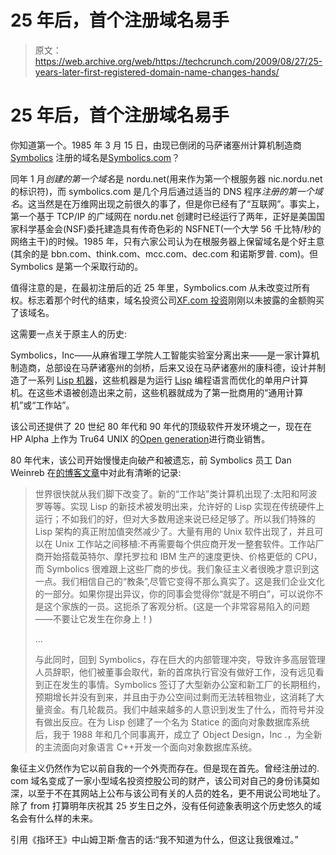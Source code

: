 # 25 年后，首个注册域名易手 

> 原文：<https://web.archive.org/web/https://techcrunch.com/2009/08/27/25-years-later-first-registered-domain-name-changes-hands/>

# 25 年后，首个注册域名易手

你知道第一个。1985 年 3 月 15 日，由现已倒闭的马萨诸塞州计算机制造商 [Symbolics](https://web.archive.org/web/20230130100805/http://www.symbolics-dks.com/) 注册的域名是[Symbolics.com](https://web.archive.org/web/20230130100805/http://www.symbolics.com/)？

同年 1 月*创建的第一个域名*是 nordu.net(用来作为第一个根服务器 nic.nordu.net 的标识符)，而 symbolics.com 是几个月后通过适当的 DNS 程序*注册的第一个域名*。这当然是在万维网出现之前很久的事了，但是你已经有了“互联网”。事实上，第一个基于 TCP/IP 的广域网在 nordu.net 创建时已经运行了两年，正好是美国国家科学基金会(NSF)委托建造具有传奇色彩的 NSFNET(一个大学 56 千比特/秒的网络主干)的时候。1985 年，只有六家公司认为在根服务器上保留域名是个好主意(其余的是 bbn.com、think.com、mcc.com、dec.com 和诺斯罗普. com)。但 Symbolics 是第一个采取行动的。

值得注意的是，在最初注册后的近 25 年里，Symbolics.com 从未改变过所有权。标志着那个时代的结束，域名投资公司[XF.com 投资](https://web.archive.org/web/20230130100805/http://xf.com/)刚刚以未披露的金额购买了该域名。

这需要一点关于原主人的历史:

Symbolics，Inc——从麻省理工学院人工智能实验室分离出来——是一家计算机制造商，总部设在马萨诸塞州的剑桥，后来又设在马萨诸塞州的康科德，设计并制造了一系列 [Lisp 机器](https://web.archive.org/web/20230130100805/http://en.wikipedia.org/wiki/Lisp_machine)，这些机器是为运行 [Lisp](https://web.archive.org/web/20230130100805/http://en.wikipedia.org/wiki/Lisp_programming_language) 编程语言而优化的单用户计算机。在这些术语被创造出来之前，这些机器就成为了第一批商用的“通用计算机”或“工作站”。

该公司还提供了 20 世纪 80 年代和 90 年代的顶级软件开发环境之一，现在在 HP Alpha 上作为 Tru64 UNIX 的[Open generation](https://web.archive.org/web/20230130100805/http://en.wikipedia.org/wiki/Open_Genera)进行商业销售。

80 年代末，该公司开始慢慢走向破产和被遗忘，前 Symbolics 员工 Dan Weinreb 在[的博客文章](https://web.archive.org/web/20230130100805/http://danweinreb.org/blog/why-did-symbolics-fail)中对此有清晰的记录:

> 世界很快就从我们脚下改变了。新的“工作站”类计算机出现了:太阳和阿波罗等等。实现 Lisp 的新技术被发明出来，允许好的 Lisp 实现在传统硬件上运行；不如我们的好，但对大多数用途来说已经足够了。所以我们特殊的 Lisp 架构的真正附加值突然减少了。大量有用的 Unix 软件出现了，并且可以在 Unix 工作站之间移植:不再需要每个供应商开发一整套软件。工作站厂商开始搭载英特尔、摩托罗拉和 IBM 生产的速度更快、价格更低的 CPU，而 Symbolics 很难跟上这些厂商的步伐。我们象征主义者很晚才意识到这一点。我们相信自己的“教条”,尽管它变得不那么真实了。这是我们企业文化的一部分。如果你提出异议，你的同事会觉得你“就是不明白”，可以说你不是这个家族的一员。这扼杀了客观分析。(这是一个非常容易陷入的问题——不要让它发生在你身上！)
> 
> …
> 
> 与此同时，回到 Symbolics，存在巨大的内部管理冲突，导致许多高层管理人员辞职，他们被董事会取代，新的首席执行官没有做好工作，没有远见看到正在发生的事情。Symbolics 签订了大型新办公室和新工厂的长期租约，预期增长并没有到来，并且由于办公空间过剩而无法转租物业，这消耗了大量资金。有几轮裁员。我们中越来越多的人意识到发生了什么，而符号并没有做出反应。在为 Lisp 创建了一个名为 Statice 的面向对象数据库系统后，我于 1988 年和几个同事离开，成立了 Object Design，Inc .，为全新的主流面向对象语言 C++开发一个面向对象数据库系统。

象征主义仍然作为它以前自我的一个外壳而存在。但是现在首先。曾经注册过的. com 域名变成了一家小型域名投资控股公司的财产，该公司对自己的身份讳莫如深，以至于不在其网站上公布与该公司有关的人员的姓名，更不用说公司地址了。除了 from 打算明年庆祝其 25 岁生日之外，没有任何迹象表明这个历史悠久的域名会有什么样的未来。

引用《指环王》中山姆卫斯·詹吉的话:“我不知道为什么，但这让我很难过。”
